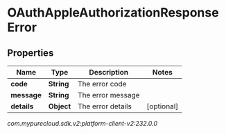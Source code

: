 # OAuthAppleAuthorizationResponseError


## Properties

| Name | Type | Description | Notes |
| ------------ | ------------- | ------------- | ------------- |
| **code** | **String** | The error code |  |
| **message** | **String** | The error message |  |
| **details** | **Object** | The error details |  [optional] |




_com.mypurecloud.sdk.v2:platform-client-v2:232.0.0_
